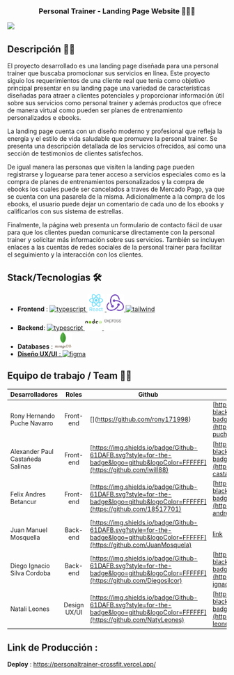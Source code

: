 <h3 align="center">Personal Trainer - Landing Page Website 🏋🏼‍♀️</h3>


<p align="left">
</p>

![](https://firebasestorage.googleapis.com/v0/b/libreria-melquiades-6e32c.appspot.com/o/be8cacf5-f086-4cb1-933a-b572e0bf567c.jpg?alt=media&token=e7b78bbf-a327-4ad3-a275-566c7aaa7a54)

## Descripción 👱‍♀

 El proyecto desarrollado es una landing page diseñada para una personal trainer que buscaba promocionar sus servicios en línea. Este proyecto siguio los requerimientos de una cliente real que tenia como objetivo principal presentar en su landing page una variedad de características diseñadas para atraer a clientes potenciales y proporcionar información útil sobre sus servicios como personal trainer y además productos que ofrece de manera virtual como pueden ser planes de entrenamiento personalizados e ebooks.

La landing page cuenta con un diseño moderno y profesional que refleja la energía y el estilo de vida saludable que promueve la personal trainer. Se presenta una descripción detallada de los servicios ofrecidos, así como una sección de testimonios de clientes satisfechos.

De igual manera las personas que visiten la landing page pueden registrarse y loguearse para tener acceso a servicios especiales como es la compra de planes de entrenamientos personalizados y la compra de ebooks los cuales puede ser cancelados a traves de Mercado Pago, ya que se cuenta con una pasarela de la misma. Adicionalmente a la compra de los ebooks, el usuario puede dejar un comentario de cada uno de los ebooks y calificarlos con sus sistema de estrellas. 

Finalmente, la página web presenta un formulario de contacto fácil de usar para que los clientes puedan comunicarse directamente con la personal trainer y solicitar más información sobre sus servicios. También se incluyen enlaces a las cuentas de redes sociales de la personal trainer para facilitar el seguimiento y la interacción con los clientes.

## Stack/Tecnologias 🛠️ 

- **Frontend** : <a href="https://www.typescriptlang.org/" target="_blank" rel="noreferrer"> <img src="https://upload.wikimedia.org/wikipedia/commons/4/4c/Typescript_logo_2020.svg" alt="typescript" width="40" height="40"/> </a> <a href="https://reactjs.org/" target="_blank" rel="noreferrer"> <img src="https://raw.githubusercontent.com/devicons/devicon/master/icons/react/react-original-wordmark.svg" alt="react" width="40" height="40"/> </a> <a href="https://redux.js.org" target="_blank" rel="noreferrer"> <img src="https://raw.githubusercontent.com/devicons/devicon/master/icons/redux/redux-original.svg" alt="redux" width="40" height="40"/> </a>  <a href="https://tailwindcss.com/" target="_blank" rel="noreferrer"> <img src="https://www.vectorlogo.zone/logos/tailwindcss/tailwindcss-icon.svg" alt="tailwind" width="40" height="40"/> </a>
- **Backend**: <a href="https://www.typescriptlang.org/" target="_blank" rel="noreferrer"> <img src="https://upload.wikimedia.org/wikipedia/commons/4/4c/Typescript_logo_2020.svg" alt="typescript" width="40" height="40"/> </a>  <a href="https://nodejs.org" target="_blank" rel="noreferrer"> <img src="https://raw.githubusercontent.com/devicons/devicon/master/icons/nodejs/nodejs-original-wordmark.svg" alt="nodejs" width="40" height="40"/> </a>  <a href="https://expressjs.com" target="_blank" rel="noreferrer"> <img src="https://raw.githubusercontent.com/devicons/devicon/master/icons/express/express-original-wordmark.svg" alt="express" width="40" height="40"/> </a>
- **Databases** : <a href="https://www.mongodb.com/" target="_blank" rel="noreferrer"> <img src="https://raw.githubusercontent.com/devicons/devicon/master/icons/mongodb/mongodb-original-wordmark.svg" alt="mongodb" width="40" height="40"/>
- **Diseño UX/UI** : <a href="https://www.figma.com/" target="_blank" rel="noreferrer"> <img src="https://www.vectorlogo.zone/logos/figma/figma-icon.svg" alt="figma" width="40" height="40"/> </a>


## Equipo de trabajo / Team 🧑‍💻

| Desarrolladores | Roles| Github  | LinkedIn |
| ------------- |:-------------:| -----|------- |
|Rony Hernando Puche Navarro |Front-end | [[](https://img.shields.io/badge/Github-61DAFB.svg?style=for-the-badge&logo=github&logoColor=FFFFFF)](https://github.com/rony171998) |[https://img.shields.io/badge/-LinkedIn-black.svg?style=for-the-badge&logo=linkedin&colorB=555](https://www.linkedin.com/in/rony-puche-a80275234/)|
| Alexander Paul Castañeda Salinas| Front-end |  [https://img.shields.io/badge/Github-61DAFB.svg?style=for-the-badge&logo=github&logoColor=FFFFFF](https://github.com/iwill88) | [https://img.shields.io/badge/-LinkedIn-black.svg?style=for-the-badge&logo=linkedin&colorB=555](https://www.linkedin.com/in/alexander-casta%C3%B1eda/)|
| Felix Andres Betancur | Front-end   |  [https://img.shields.io/badge/Github-61DAFB.svg?style=for-the-badge&logo=github&logoColor=FFFFFF](https://github.com/18517701) | [https://img.shields.io/badge/-LinkedIn-black.svg?style=for-the-badge&logo=linkedin&colorB=555](https://www.linkedin.com/in/felix-andres-betancur-9389ab1a5/)|
| Juan Manuel Mosquella | Back-end  |   [https://img.shields.io/badge/Github-61DAFB.svg?style=for-the-badge&logo=github&logoColor=FFFFFF](https://github.com/JuanMosquela) | [link](https://www.linkedin.com/in/juan-mosquella/)|
| Diego Ignacio Silva Cordoba | Back-end   |  [https://img.shields.io/badge/Github-61DAFB.svg?style=for-the-badge&logo=github&logoColor=FFFFFF](https://github.com/Diegosilcor) | [https://img.shields.io/badge/-LinkedIn-black.svg?style=for-the-badge&logo=linkedin&colorB=555](https://www.linkedin.com/in/diego-ignacio-silva-cordoba/)|
| Natali Leones | Design UX/UI  |  [https://img.shields.io/badge/Github-61DAFB.svg?style=for-the-badge&logo=github&logoColor=FFFFFF](https://github.com/NatyLeones) | [https://img.shields.io/badge/-LinkedIn-black.svg?style=for-the-badge&logo=linkedin&colorB=555](https://www.linkedin.com/in/na-leones-aguiar/)|

## Link de Producción :

**Deploy** : https://personaltrainer-crossfit.vercel.app/
